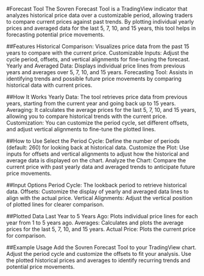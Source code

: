 #Forecast Tool
The Sovren Forecast Tool is a TradingView indicator that analyzes historical price data over a customizable period, allowing traders to compare current prices against past trends. By plotting individual yearly prices and averaged data for the last 5, 7, 10, and 15 years, this tool helps in forecasting potential price movements.

##Features
Historical Comparison: Visualizes price data from the past 15 years to compare with the current price.
Customizable Inputs: Adjust the cycle period, offsets, and vertical alignments for fine-tuning the forecast.
Yearly and Averaged Data: Displays individual price lines from previous years and averages over 5, 7, 10, and 15 years.
Forecasting Tool: Assists in identifying trends and possible future price movements by comparing historical data with current prices.

##How It Works
Yearly Data: The tool retrieves price data from previous years, starting from the current year and going back up to 15 years.
Averaging: It calculates the average prices for the last 5, 7, 10, and 15 years, allowing you to compare historical trends with the current price.
Customization: You can customize the period cycle, set different offsets, and adjust vertical alignments to fine-tune the plotted lines.

##How to Use
Select the Period Cycle: Define the number of periods (default: 260) for looking back at historical data.
Customize the Plot: Use inputs for offsets and vertical alignments to adjust how the historical and average data is displayed on the chart.
Analyze the Chart: Compare the current price with past yearly data and averaged trends to anticipate future price movements.

##Input Options
Period Cycle: The lookback period to retrieve historical data.
Offsets: Customize the display of yearly and averaged data lines to align with the actual price.
Vertical Alignments: Adjust the vertical position of plotted lines for clearer comparison.

##Plotted Data
Last Year to 5 Years Ago: Plots individual price lines for each year from 1 to 5 years ago.
Averages: Calculates and plots the average prices for the last 5, 7, 10, and 15 years.
Actual Price: Plots the current price for comparison.

##Example Usage
Add the Sovren Forecast Tool to your TradingView chart.
Adjust the period cycle and customize the offsets to fit your analysis.
Use the plotted historical prices and averages to identify recurring trends and potential price movements.
